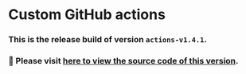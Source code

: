 # Custom GitHub actions
### This is the release build of version `actions-v1.4.1`.
### :pushpin: Please visit [here to view the source code of this version](https://github.com/woocommerce/grow/tree/af4d0474e99a2a627e6afaeb9f5063be11f549a1/packages/js/github-actions).
